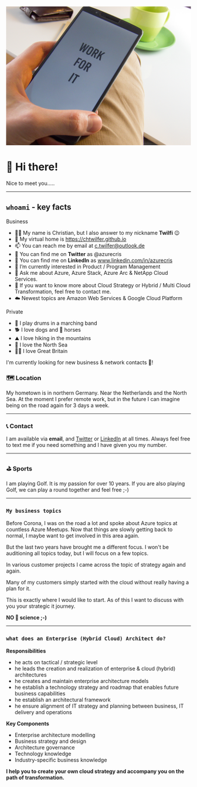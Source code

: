 ![](https://github.com/chtwilfer/chtwilfer.github.io/blob/f630c0b606de7ed25e0d636a974d28adb1ac945b/assets/images/pexels-kristopherk-288530.jpg)


# 👋 Hi there!
Nice to meet you.....

***

## `whoami` - key facts

Business
- 👩‍💻 My name is Christian, but I also answer to my nickname **Twilfi** 😉
- 🔗 My virtual home is https://chtwilfer.github.io
- 📫 You can reach me by email at c.twilfer@outlook.de
- 🐤 You can find me on **Twitter** as @azurecris
- 🐤 You can find me on **LinkedIn** as www.linkedin.com/in/azurecris
- 🌱 I’m currently interested in Product / Program Management
- 💬 Ask me about Azure, Azure Stack, Azure Arc & NetApp Cloud Services.
- 🔭 If you want to know more about Cloud Strategy or Hybrid / Multi Cloud Transformation, feel free to contact me.
- ☁️ Newest topics are Amazon Web Services & Google Cloud Platform

Private
- 🥁 I play drums in a marching band
- 🐕 I love dogs and 🐎 horses
- ⛰️ I love hiking in the mountains
- 🌊 I love the North Sea
- 💂‍♂️ I love Great Britain

I'm currently looking for new business & network contacts 👯!

### 🗺 Location
My hometown is in northern Germany. Near the Netherlands and the North Sea. 
At the moment I prefer remote work, but in the future I can imagine being on the road again for 3 days a week.

***

### 📞 Contact
I am available via **email**, and [Twitter](https://www.twitter.com/azurecris) or [LinkedIn](www.linkedin.com/in/azurecris) at all times. Always feel free to text me if you need something and I have given you my number.

***

### ⛳ Sports
I am playing Golf. It is my passion for over 10 years. If you are also playing Golf, we can play a round together and feel free ;-)


***

### `My business topics`
Before Corona, I was on the road a lot and spoke about Azure topics at countless Azure Meetups. Now that things are slowly getting back to normal, I maybe want to get involved in this area again. 

But the last two years have brought me a different focus. I won't be auditioning all topics today, but I will focus on a few topics.

In various customer projects I came across the topic of strategy again and again.

Many of my customers simply started with the cloud without really having a plan for it. 

This is exactly where I would like to start. As of this I want to discuss with you your strategic it journey.

**NO 🚀 science ;-)**

***

### `what does an Enterprise (Hybrid Cloud) Architect do?`

**Responsibilities**
- he acts on tactical / strategic level
- he leads the creation and realization of enterprise & cloud (hybrid) architectures
- he creates and maintain enterprise architecture models
- he establish a technology strategy and roadmap that enables future business capabilities
- he establish an architectural framework
- he ensure alignment of IT strategy and planning between business, IT delivery and operations

**Key Components**
- Enterprise architecture modelling
- Business strategy and design
- Architecture governance
- Technology knowledge
- Industry-specific business knowledge


**I help you to create your own cloud strategy and accompany you on the path of transformation.**

<!--
**chtwilfer/chtwilfer** is a ✨ _special_ ✨ repository because its `README.md` (this file) appears on your GitHub profile.

Here are some ideas to get you started:

- 🔭 I’m currently working on ...
- 🌱 I’m currently learning ...
- 👯 I’m looking to collaborate on ...
- 🤔 I’m looking for help with ...
- 💬 Ask me about ...
- 📫 How to reach me: ...
- 😄 Pronouns: ...
- ⚡ Fun fact: ...
-->
